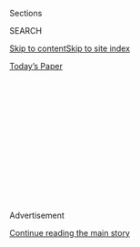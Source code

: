 <div id="app">

<div>

<div>

<div>

<div class="NYTAppHideMasthead css-1q2w90k e1suatyy0">

<div class="section css-ui9rw0 e1suatyy2">

<div class="css-eph4ug er09x8g0">

<div class="css-6n7j50">

</div>

<span class="css-1dv1kvn">Sections</span>

<div class="css-10488qs">

<span class="css-1dv1kvn">SEARCH</span>

</div>

[Skip to content](#site-content)[Skip to site index](#site-index)

</div>

<div class="css-10698na e1huz5gh0">

</div>

</div>

<div id="masthead-bar-one" class="section hasLinks css-15hmgas e1csuq9d3">

<div class="css-uqyvli e1csuq9d0">

</div>

<div class="css-1uqjmks e1csuq9d1">

</div>

<div class="css-9e9ivx">

[](https://myaccount.nytimes.com/auth/login?response_type=cookie&client_id=vi)

</div>

<div class="css-1bvtpon e1csuq9d2">

[Today’s Paper](https://www.nytimes.com/section/todayspaper)

</div>

</div>

</div>

</div>

<div data-aria-hidden="false">

<div id="site-content" role="main">

<div>

<div class="css-1aor85t" style="opacity:0.000000001;z-index:-1;visibility:hidden">

<div class="css-1hqnpie">

<div class="css-epjblv">

<span class="css-17xtcya">[Opinion](/section/opinion)</span><span class="css-x15j1o">|</span><span class="css-fwqvlz">There
Are More Cases Than We Thought. Is That Good News?</span>

</div>

<div class="css-k008qs">

<div class="css-1iwv8en">

<span class="css-18z7m18"></span>

<div>

</div>

</div>

<span class="css-1n6z4y">https://nyti.ms/3cI1xEx</span>

<div class="css-1705lsu">

<div class="css-4xjgmj">

<div class="css-4skfbu" role="toolbar" data-aria-label="Social Media Share buttons, Save button, and Comments Panel with current comment count" data-testid="share-tools">

  - 
  - 
  - 
  - 
    
    <div class="css-6n7j50">
    
    </div>

  - 

</div>

</div>

</div>

</div>

</div>

</div>

<div id="NYT_TOP_BANNER_REGION" class="css-13pd83m">

</div>

<div id="top-wrapper" class="css-1sy8kpn">

<div id="top-slug" class="css-l9onyx">

Advertisement

</div>

[Continue reading the main story](#after-top)

<div class="ad top-wrapper" style="text-align:center;height:100%;display:block;min-height:250px">

<div id="top" class="place-ad" data-position="top" data-size-key="top">

</div>

</div>

<div id="after-top">

</div>

</div>

<div>

<div class="css-v5btjw etb61u70">

<div class="css-v05ibm etb61u71">

[Opinion](/section/opinion)

</div>

</div>

<div id="sponsor-wrapper" class="css-1hyfx7x">

<div id="sponsor-slug" class="css-19vbshk">

Supported by

</div>

[Continue reading the main story](#after-sponsor)

<div id="sponsor" class="ad sponsor-wrapper" style="text-align:center;height:100%;display:block">

</div>

<div id="after-sponsor">

</div>

</div>

<div class="css-186x18t">

</div>

<div class="css-1vkm6nb ehdk2mb0">

# There Are More Cases Than We Thought. Is That Good News?

</div>

Not really. Here’s why.

<div class="css-18e8msd">

<div class="css-vp77d3 epjyd6m0">

<div class="css-1p10dcb ey68jwv0" data-aria-hidden="true">

[![David
Leonhardt](https://static01.nyt.com/images/2018/04/02/opinion/david-leonhardt/david-leonhardt-thumbLarge.png
"David Leonhardt")](https://www.nytimes.com/by/david-leonhardt)

</div>

<div class="css-1baulvz">

By [<span class="css-1baulvz last-byline" itemprop="name">David
Leonhardt</span>](https://www.nytimes.com/by/david-leonhardt)

<div class="css-8atqhb">

Opinion Columnist

</div>

</div>

</div>

  - April 24, 2020

  - 
    
    <div class="css-4xjgmj">
    
    <div class="css-d8bdto" role="toolbar" data-aria-label="Social Media Share buttons, Save button, and Comments Panel with current comment count" data-testid="share-tools">
    
      - 
      - 
      - 
      - 
        
        <div class="css-6n7j50">
        
        </div>
    
      - 
    
    </div>
    
    </div>

</div>

<div class="css-79elbk" data-testid="photoviewer-wrapper">

<div class="css-z3e15g" data-testid="photoviewer-wrapper-hidden">

</div>

<div class="css-1a48zt4 ehw59r15" data-testid="photoviewer-children">

![<span class="css-16f3y1r e13ogyst0" data-aria-hidden="true">A blood
test is administered in New York to identify antibodies to the
coronavirus.</span><span class="css-cnj6d5 e1z0qqy90" itemprop="copyrightHolder"><span class="css-1ly73wi e1tej78p0">Credit...</span><span><span>Al
Bello/Getty
Images</span></span></span>](https://static01.nyt.com/images/2020/04/24/opinion/24leonhardt-newsletter/merlin_171835386_a7980b50-87b0-4e96-bedc-34cd0b227369-articleLarge.jpg?quality=75&auto=webp&disable=upscale)

</div>

</div>

</div>

<div class="section meteredContent css-1r7ky0e" name="articleBody" itemprop="articleBody">

<div class="css-1fanzo5 StoryBodyCompanionColumn">

<div class="css-53u6y8">

*This article is part of David Leonhardt’s newsletter. You can* [*sign
up
here*](https://www.nytimes.com/newsletters/opiniontoday?action=click&module=Intentional&pgtype=Article)
*to receive it each weekday.*

My first reaction to the news that the coronavirus seems to have spread
more widely than initially understood — potentially to [20 percent of
New York City
residents](https://www.nytimes.com/2020/04/23/nyregion/coronavirus-antibodies-test-ny.html),
for example — was optimism.

If more people have had the virus, it means that its death rate is
lower. That’s just math. We have a decent idea of how many people [have
died](https://coronavirus.jhu.edu/map.html) from the virus. If the total
pool of people who have had it is larger than the early estimates
suggested, the chances that any individual patient will die from it are,
by definition, smaller — closer to about 0.5 percent on average, instead
of 3 or 4 percent, as initially seemed possible.

But as I spent some time talking to public health experts yesterday, my
optimism faded. The new statistics still suggest that the overall death
toll could be catastrophic, and on the high end of the range of the
[various statistical
models](https://www.washingtonpost.com/outlook/2020/04/14/coronavirus-models-ihme-ic/).

</div>

</div>

<div class="css-1fanzo5 StoryBodyCompanionColumn">

<div class="css-53u6y8">

How could that be? There are two main reasons.

One, the fact that more people may have already had the virus also
suggests that it’s more contagious than the initial numbers suggested —
that any one person with the virus tends to pass it to a greater number
of others. And if it’s more contagious, it may be harder to contain in
coming months. As society begins to reopen, the virus could spread more
quickly. The number of Americans who get it before a vaccine is
developed would then be larger.

Two, even if the death rate is lower than feared, it’s still very high.
“It is still, with these new findings, many times more deadly than
influenza,” [Caitlin
Rivers](https://twitter.com/cmyeaton?ref_src=twsrc%5Egoogle%7Ctwcamp%5Eserp%7Ctwgr%5Eauthor),
an epidemic researcher at Johns Hopkins University, told me. The best
current guess is that the death rate for coronavirus is about five times
higher than that of seasonal influenza.

A few basic calculations show how scary a 0.5 percent death rate is. If
about one in three Americans ultimately get the virus — or 110 million
people — more than 500,000 would die. If 200 million people get it, 1
million would die.

[Ezekiel
Emanuel](https://www.nytimes.com/topic/person/ezekiel-j-emanuel) of the
University of Pennsylvania pointed out to me that about 20 percent of
virus fatalities so far in the United States have been among people aged
between 35 and 64. If the total number of deaths ends up in the ranges
I’ve mentioned here, the virus could end up being the No. 1 killer of
people in that age group, surpassing both cancer and heart disease.

The latest news, Emanuel said, “doesn’t make any of the goals you want
to reach easier.”

As I’ve [written
before](https://www.nytimes.com/2020/04/10/opinion/coronavirus-social-distancing.html),
it’s likely that we have a long and very difficult fight ahead of us.

</div>

</div>

<div class="css-1fanzo5 StoryBodyCompanionColumn">

<div class="css-53u6y8">

**For more** …

  - [Jared
    Baeten](https://globalhealth.washington.edu/faculty/jared-baeten), a
    vice dean of the School of Public Health at the University of
    Washington, offered this perspective on the virus’s spread, in an
    email:

> It isn’t a surprise — the evidence has been growing for weeks that the
> number of infections, especially asymptomatic infections, is far
> greater than are being found through testing. Thus, the death rate is
> lower. That gives me a bit of optimism, at least for individuals who
> get a positive test. But, it doesn’t make me optimistic yet — there’s
> still a large fraction of the population out there who hasn’t been
> infected yet.

  - [Scott
    Gottlieb](https://twitter.com/ScottGottliebMD/status/1251207647166160901)
    of the American Enterprise Institute, writing about two studies that
    suggested a wider than expected spread of infections [in
    California](https://www.nytimes.com/2020/04/21/health/coronavirus-antibodies-california.html):
    “This probably aligns with what overall national exposure may be, on
    order of about 5 percent once we do wide serology … The data so far
    suggest that nationally, total exposure is still low.”

*If you are not a subscriber to this newsletter, you can* [*subscribe
here*](https://www.nytimes.com/newsletters/david-leonhardt)*. You can
also join me on* [*Twitter
(@DLeonhardt)*](https://twitter.com/DLeonhardt) *and*
[*Facebook*](https://www.facebook.com/DavidRLeonhardt/)*.*

*Follow The New York Times Opinion section on*
[*Facebook*](https://www.facebook.com/nytopinion)*,* [*Twitter
(@NYTopinion)*](http://twitter.com/NYTOpinion) *and*
[*Instagram*](https://www.instagram.com/nytopinion/)*.*

</div>

</div>

</div>

<div>

</div>

<div>

</div>

<div>

</div>

<div>

<div id="bottom-wrapper" class="css-1ede5it">

<div id="bottom-slug" class="css-l9onyx">

Advertisement

</div>

[Continue reading the main story](#after-bottom)

<div id="bottom" class="ad bottom-wrapper" style="text-align:center;height:100%;display:block;min-height:90px">

</div>

<div id="after-bottom">

</div>

</div>

</div>

</div>

</div>

## Site Index

<div>

</div>

## Site Information Navigation

  - [© <span>2020</span> <span>The New York Times
    Company</span>](https://help.nytimes.com/hc/en-us/articles/115014792127-Copyright-notice)

<!-- end list -->

  - [NYTCo](https://www.nytco.com/)
  - [Contact
    Us](https://help.nytimes.com/hc/en-us/articles/115015385887-Contact-Us)
  - [Work with us](https://www.nytco.com/careers/)
  - [Advertise](https://nytmediakit.com/)
  - [T Brand Studio](http://www.tbrandstudio.com/)
  - [Your Ad
    Choices](https://www.nytimes.com/privacy/cookie-policy#how-do-i-manage-trackers)
  - [Privacy](https://www.nytimes.com/privacy)
  - [Terms of
    Service](https://help.nytimes.com/hc/en-us/articles/115014893428-Terms-of-service)
  - [Terms of
    Sale](https://help.nytimes.com/hc/en-us/articles/115014893968-Terms-of-sale)
  - [Site Map](https://spiderbites.nytimes.com)
  - [Help](https://help.nytimes.com/hc/en-us)
  - [Subscriptions](https://www.nytimes.com/subscription?campaignId=37WXW)

</div>

</div>

</div>

</div>
